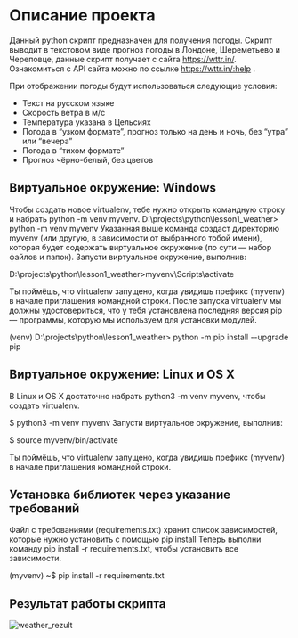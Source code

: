 # Описание проекта
Данный python cкрипт предназначен для получения погоды. Скрипт выводит в текстовом виде прогноз погоды в
Лондоне, Шереметьево и Череповце, данные скрипт получает с сайта https://wttr.in/. Ознакомиться с API сайта  можно по ссылке https://wttr.in/:help .

При отображении погоды будут использоваться следующие условия:
 - Текст на русском языке
 - Скорость ветра в м/с
 - Температура указана в Цельсиях
 - Погода в “узком формате”, прогноз только на день и ночь, без “утра” или “вечера”
 - Погода в “тихом формате”
 - Прогноз чёрно-белый, без цветов
 
## Виртуальное окружение: Windows
Чтобы создать новое virtualenv, тебе нужно открыть командную строку и набрать python -m venv myvenv.
D:\projects\python\lesson1_weather> python -m venv myvenv
Указанная выше команда создаст директорию myvenv (или другую, в зависимости от выбранного тобой имени), которая будет содержать виртуальное окружение (по сути — набор файлов и папок).
Запусти виртуальное окружение, выполнив:

D:\projects\python\lesson1_weather>myvenv\Scripts\activate

Ты поймёшь, что virtualenv запущено, когда увидишь префикс (myvenv) в начале приглашения командной строки.
После запуска virtualenv  мы должны удостовериться, что у тебя установлена последняя версия pip — программы, которую мы используем для установки модулей.

(venv) D:\projects\python\lesson1_weather> python -m pip install --upgrade pip


## Виртуальное окружение: Linux и OS X
В Linux и OS X достаточно набрать python3 -m venv myvenv, чтобы создать virtualenv.

$ python3 -m venv myvenv
Запусти виртуальное окружение, выполнив:

$ source myvenv/bin/activate

Ты поймёшь, что virtualenv запущено, когда увидишь префикс (myvenv) в начале приглашения командной строки.

## Установка библиотек через указание требований
Файл с требованиями (requirements.txt) хранит список зависимостей, которые нужно установить с помощью pip install
Теперь выполни команду pip install -r requirements.txt, чтобы установить все зависимости.

(myvenv) ~$ pip install -r requirements.txt

## Результат работы скрипта 

![weather_rezult](https://user-images.githubusercontent.com/18545773/231401249-36170883-468e-4e15-a7d1-96fd3d81b94c.gif)

